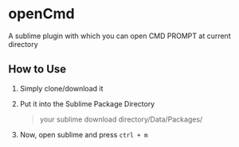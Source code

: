 # openCmd

A sublime plugin with which you can open CMD PROMPT at current directory

## How to Use

1. Simply clone/download it

2. Put it into the Sublime Package Directory

	> your sublime download directory/Data/Packages/

3. Now, open sublime and press `ctrl + m`  
